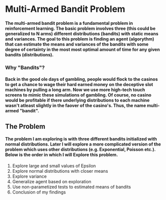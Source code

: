 # Multi-Armed Bandit Problem

#### The multi-armed bandit problem is a fundamental problem in reinforcement learning. The basic problem involves three (this could be generalized to N arms) different distributions (bandits) with static means and variances. The goal to this problem is finding an agent (algorythm) that can estimate the means and variances of the bandits with some degree of certainty in the most most optimal amount of time for any given bandits (distributions).

### Why "Bandits"?

#### Back in the good ole days of gambling, people would flock to the casinos to get a chance to wage their hard earned money on the deceptive slot machines by pulling a long arm. Now we use more high-tech touch screens to mimic these simulations of gambling. Of course, no casino would be profitable if there underlying distributions to each machine wasn't atleast slightly in the faover of the casino's. Thus, the name multi-armed "bandit".

## The Problem

#### The problem I am exploring is with three different bandits initialized with normal distributions. Later I will explore a more complicated version of the problem which uses other distributions (e.g. Exponential, Poisson etc.). Below is the order in which I will Explore this problem.

1. Explore large and small values of Epsilon
2. Explore normal distributions with closer means
3. Explore variance
4. Generalize agent based on exploration
5. Use non-parametized tests to estimated means of bandits
6. Conclusion of my findings
